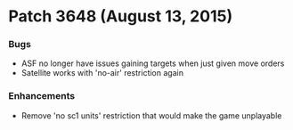 # Patch 3648 (August 13, 2015)

### Bugs

- ASF no longer have issues gaining targets when just given move orders
- Satellite works with 'no-air' restriction again

### Enhancements

- Remove 'no sc1 units' restriction that would make the game unplayable
